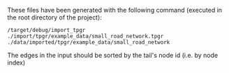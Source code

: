 These files have been generated with the following command (executed in the root directory of the project):

`/target/debug/import_tpgr ./import/tpgr/example_data/small_road_network.tpgr ./data/imported/tpgr/example_data/small_road_network`

The edges in the input should be sorted by the tail's node id (i.e. by node index)
